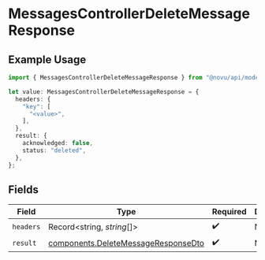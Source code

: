 # MessagesControllerDeleteMessageResponse

## Example Usage

```typescript
import { MessagesControllerDeleteMessageResponse } from "@novu/api/models/operations";

let value: MessagesControllerDeleteMessageResponse = {
  headers: {
    "key": [
      "<value>",
    ],
  },
  result: {
    acknowledged: false,
    status: "deleted",
  },
};
```

## Fields

| Field                                                                                      | Type                                                                                       | Required                                                                                   | Description                                                                                |
| ------------------------------------------------------------------------------------------ | ------------------------------------------------------------------------------------------ | ------------------------------------------------------------------------------------------ | ------------------------------------------------------------------------------------------ |
| `headers`                                                                                  | Record<string, *string*[]>                                                                 | :heavy_check_mark:                                                                         | N/A                                                                                        |
| `result`                                                                                   | [components.DeleteMessageResponseDto](../../models/components/deletemessageresponsedto.md) | :heavy_check_mark:                                                                         | N/A                                                                                        |